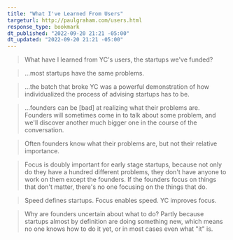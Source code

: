 ```yaml
---
title: "What I've Learned From Users"
targeturl: http://paulgraham.com/users.html
response_type: bookmark
dt_published: "2022-09-20 21:21 -05:00"
dt_updated: "2022-09-20 21:21 -05:00"
---
```


> What have I learned from YC's users, the startups we've funded?

> ...most startups have the same problems.

> ...the batch that broke YC was a powerful demonstration of how individualized the process of advising startups has to be.

> ...founders can be [bad] at realizing what their problems are. Founders will sometimes come in to talk about some problem, and we'll discover another much bigger one in the course of the conversation.

> Often founders know what their problems are, but not their relative importance.

> Focus is doubly important for early stage startups, because not only do they have a hundred different problems, they don't have anyone to work on them except the founders. If the founders focus on things that don't matter, there's no one focusing on the things that do.

> Speed defines startups. Focus enables speed. YC improves focus.

> Why are founders uncertain about what to do? Partly because startups almost by definition are doing something new, which means no one knows how to do it yet, or in most cases even what "it" is. 